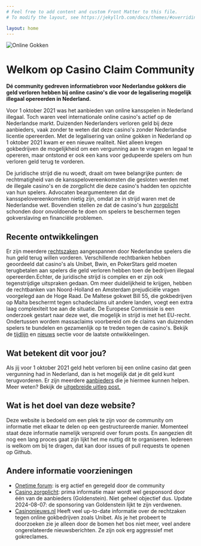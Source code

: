 ```yaml
---
# Feel free to add content and custom Front Matter to this file.
# To modify the layout, see https://jekyllrb.com/docs/themes/#overriding-theme-defaults

layout: home
---
```


<!-- <div class="crop-container">
        <img src="/assets/images/illustration.jpg" alt="Online Gokken">
</div>
 -->

<div class="hero-container">
<img src="/assets/images/illustration.jpg" alt="Online Gokken"/>
<div class="gradient-overlay"></div>
</div>

<div class="hero-content">
    <h1>Welkom op Casino Claim Community</h1>
    <p><strong>Dé community gedreven informatiebron voor Nederlandse gokkers die geld verloren hebben bij online casino's die voor de legalisering mogelijk illegaal opereerden in Nederland.</strong></p>
</div>

Voor 1 oktober 2021 was het aanbieden van online kansspelen in Nederland illegaal. Toch waren veel internationale online casino's actief op de Nederlandse markt. Duizenden Nederlanders verloren geld bij deze aanbieders, vaak zonder te weten dat deze casino's zonder Nederlandse licentie opereerden.  Met de legalisering van online gokken in Nederland op 1 oktober 2021 kwam er een nieuwe realiteit. Niet alleen kregen gokbedrijven de mogelijkheid om een vergunning aan te vragen en legaal te opereren, maar ontstond er ook een kans voor gedupeerde spelers om hun verloren geld terug te vorderen.

De juridische strijd die nu woedt, draait om twee belangrijke punten: de rechtmatigheid van de kansspelovereenkomsten die gesloten werden met de illegale casino's en de zorgplicht die deze casino's hadden ten opzichte van hun spelers. Advocaten beargumenteren dat de kansspelovereenkomsten nietig zijn, omdat ze in strijd waren met de Nederlandse wet. Bovendien stellen ze dat de casino's hun [zorgplicht](/uitleg/2024/07/11/Zorgplicht.html) schonden door onvoldoende te doen om spelers te beschermen tegen gokverslaving en financiële problemen.

## Recente ontwikkelingen
Er zijn meerdere [rechtszaken](/uitleg/2024/07/11/Rechtzaken.html) aangespannen door Nederlandse spelers die hun geld terug willen vorderen. Verschillende rechtbanken hebben geoordeeld dat casino's als Unibet, Bwin, en PokerStars geld moeten terugbetalen aan spelers die geld verloren hebben toen de bedrijven illegaal opereerden.Echter, de juridische strijd is complex en er zijn ook tegenstrijdige uitspraken gedaan. Om meer duidelijkheid te krijgen, hebben de rechtbanken van Noord-Holland en Amsterdam prejudiciële vragen voorgelegd aan de Hoge Raad. De Maltese gokwet Bill 55, die gokbedrijven op Malta beschermt tegen schadeclaims uit andere landen, voegt een extra laag complexiteit toe aan de situatie. De Europese Commissie is een onderzoek gestart naar deze wet, die mogelijk in strijd is met het EU-recht. Ondertussen wordem massaclaims voorbereid om de claims van duizenden spelers te bundelen en gezamenlijk op te treden tegen de casino's. Bekijk de [tijdlijn](/tijdlijn) en [nieuws](/nieuws) sectie voor de laatste ontwikkelingen.

## Wat betekent dit voor jou?

Als jij voor 1 oktober 2021 geld hebt verloren bij een online casino dat geen vergunning had in Nederland, dan is het mogelijk dat je dit geld kunt terugvorderen. Er zijn meerdere [aanbieders](/aanbieders) die je hiermee kunnen helpen. Meer weten? Bekijk de [uitgebreide uitleg post.](/uitleg/2024/07/24/uitgebreide-uitleg.html)

## Wat is het doel van deze website?

Deze website is bedoeld om een plek te zijn voor de community om informatie met elkaar te delen op een gestructureerde manier. Momenteel staat deze informatie namelijk verspreid over forum posts. En aangezien dit nog een lang proces gaat zijn lijkt het me nuttig dit te organiseren. Iedereen is welkom om bij te dragen, dat kan door issues of pull requests te openen op Github.

## Andere informatie voorzieningen

- [Onetime forum](https://forum.onetime.nl/topic/13959-casino-claim): is erg actief en geregeld door de community
- [Casino zorgplicht](https://casinozorgplicht.nl/): prima informatie maar wordt wel gesponsord door één van de aanbieders (Goldenstein). Niet geheel objectief dus. Update 2024-08-07: de sponsoring van Goldenstein lijkt te zijn verdwenen.
- [Casinonieuws.nl](https://casinonieuws.nl) Heeft veel up-to-date informatie over de rechtzaken tegen online gokbedrijven zoals Unibet. Als je het probeert te doorzoeken zie je alleen door de bomen het bos niet meer, veel andere ongerelateerde nieuwsberichten. Ze zijn ook erg aggressief met gokreclames.


